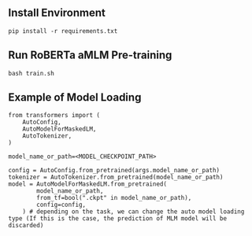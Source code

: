 ## Install Environment

```
pip install -r requirements.txt
```

## Run RoBERTa aMLM Pre-training

```
bash train.sh
```

## Example of Model Loading

```
from transformers import (
    AutoConfig,
    AutoModelForMaskedLM,
    AutoTokenizer,
)

model_name_or_path=<MODEL_CHECKPOINT_PATH>

config = AutoConfig.from_pretrained(args.model_name_or_path)
tokenizer = AutoTokenizer.from_pretrained(model_name_or_path)
model = AutoModelForMaskedLM.from_pretrained(
        model_name_or_path,
        from_tf=bool(".ckpt" in model_name_or_path),
        config=config,
    ) # depending on the task, we can change the auto model loading type (If this is the case, the prediction of MLM model will be discarded)
```
